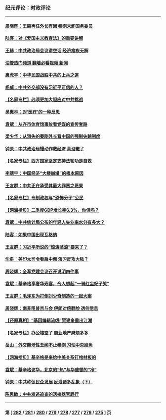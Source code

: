 ### 纪元评论：时政评论
---
#### [周晓辉：王毅再任外长有因 秦刚未卸国务委员](../../pages/nsc1025/n14042458.md?07270330) 
#### [陆客：对《爱国主义教育法》的重要讲解](../../pages/nsc1025/n14042078.md?07270330) 
#### [王赫：中共政治局会议讲空话 经济痼疾无解](../../pages/nsc1025/n14041910.md?07270330) 
#### [油管热门频道 翻墙必看视频 新闻](ok?07270330)
#### [惠虎宇：中华民国战胜中共的上兵之道](../../pages/nsc1025/n14041723.md?07270330) 
#### [杨威：中共外交部没有习近平可信的人？](../../pages/nsc1025/n14041904.md?07270330) 
#### [【名家专栏】必须更加大胆应对中共挑战](../../pages/nsc1025/n14039981.md?07270330) 
#### [吴惠林：对‘医疗’的一种反思](../../pages/nsc1025/n14041506.md?07270330) 
#### [袁斌：从齐市体育馆事故看党媒的宣传套路](../../pages/nsc1025/n14041392.md?07270330) 
#### [梁少华：从消失的秦刚外长看中国的强制失踪制度](../../pages/nsc1025/n14041379.md?07270330) 
#### [钟原：中共政治局慢动作救经济 真没辙了](../../pages/nsc1025/n14041219.md?07270330) 
#### [【名家专栏】西方国家坚定支持法轮功是自救](../../pages/nsc1025/n14041000.md?07270330) 
#### [李靖宇：中国经济“大楼崩塌”的根本原因](../../pages/nsc1025/n14041060.md?07270330) 
#### [王友群：中共正在承受其最大罪恶之恶果](../../pages/nsc1025/n14041034.md?07270330) 
#### [【名家专栏】专制政权与“恐怖分子”公民](../../pages/nsc1025/n14040411.md?07270330) 
#### [【网海拾贝】二季度GDP增长率6.3%，你信吗？](../../pages/nsc1025/n14040759.md?07270330) 
#### [袁斌：中共统计局公布的年轻人失业率水分有多大？](../../pages/nsc1025/n14040736.md?07270330) 
#### [陆客：如果中国出现瓦格纳](../../pages/nsc1025/n14040691.md?07270330) 
#### [王友群：习近平所说的“惊涛骇浪”要来了？](../../pages/nsc1025/n14040551.md?07270330) 
#### [沈舟：美印太司令看扁中俄 演习反攻大陆？](../../pages/nsc1025/n14040508.md?07270330) 
#### [周晓辉：全军党建会议召开说明四件事](../../pages/nsc1025/n14040456.md?07270330) 
#### [袁斌：基辛格享奢华寿宴，令人想起“一骑红尘妃子笑”](../../pages/nsc1025/n14040291.md?07270330) 
#### [王友群：毛泽东为打倒刘少奇制造的一起大案](../../pages/nsc1025/n14040057.md?07270330) 
#### [周晓辉：南非阻普京与会 伊朗对俄翻脸 透何信息](../../pages/nsc1025/n14040060.md?07270330) 
#### [【还原真相】“基因编辑流氓”贺建奎重出江湖](../../pages/nsc1025/n14039982.md?07270330) 
#### [【名家专栏】办公楼空了 商业地产麻烦多多](../../pages/nsc1025/n14039441.md?07270330) 
#### [岳山：外交圈涉性丑闻不止秦刚 习怕中央崩角](../../pages/nsc1025/n14039925.md?07270330) 
#### [【网海拾贝】基辛格是来给中美关系钉棺材板的](../../pages/nsc1025/n14039907.md?07270330) 
#### [袁斌：基辛格访华，北京的“热”与华盛顿的“冷”](../../pages/nsc1025/n14039892.md?07270330) 
#### [钟原：中共称促民企发展 反泄诸多乱象（下）](../../pages/nsc1025/n14039762.md?07270330) 
#### [陈思敏：中共难逃追查的活摘器官罪行](../../pages/nsc1025/n14039726.md?07270330) 

---
#### 第 [ [282](./282.md?07270330) / [281](./281.md?07270330) / [280](./280.md?07270330) / [279](./279.md?07270330) / [278](./278.md?07270330) / [277](./277.md?07270330) / [276](./276.md?07270330) / [275](./275.md?07270330) ] 页
